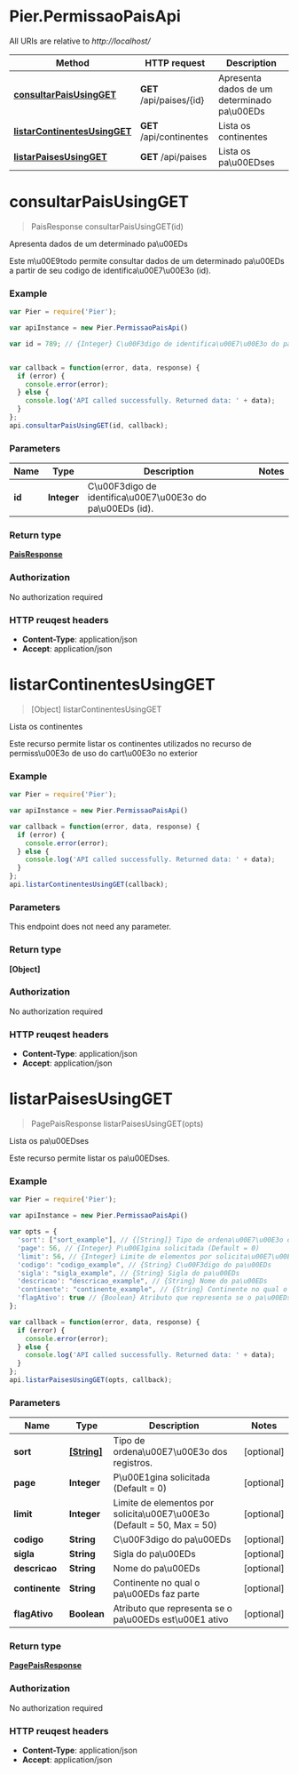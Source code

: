 # Pier.PermissaoPaisApi

All URIs are relative to *http://localhost/*

Method | HTTP request | Description
------------- | ------------- | -------------
[**consultarPaisUsingGET**](PermissaoPaisApi.md#consultarPaisUsingGET) | **GET** /api/paises/{id} | Apresenta dados de um determinado pa\u00EDs
[**listarContinentesUsingGET**](PermissaoPaisApi.md#listarContinentesUsingGET) | **GET** /api/continentes | Lista os continentes
[**listarPaisesUsingGET**](PermissaoPaisApi.md#listarPaisesUsingGET) | **GET** /api/paises | Lista os pa\u00EDses


<a name="consultarPaisUsingGET"></a>
# **consultarPaisUsingGET**
> PaisResponse consultarPaisUsingGET(id)

Apresenta dados de um determinado pa\u00EDs

Este m\u00E9todo permite consultar dados de um determinado pa\u00EDs a partir de seu codigo de identifica\u00E7\u00E3o (id).

### Example
```javascript
var Pier = require('Pier');

var apiInstance = new Pier.PermissaoPaisApi()

var id = 789; // {Integer} C\u00F3digo de identifica\u00E7\u00E3o do pa\u00EDs (id).


var callback = function(error, data, response) {
  if (error) {
    console.error(error);
  } else {
    console.log('API called successfully. Returned data: ' + data);
  }
};
api.consultarPaisUsingGET(id, callback);
```

### Parameters

Name | Type | Description  | Notes
------------- | ------------- | ------------- | -------------
 **id** | **Integer**| C\u00F3digo de identifica\u00E7\u00E3o do pa\u00EDs (id). | 

### Return type

[**PaisResponse**](PaisResponse.md)

### Authorization

No authorization required

### HTTP reuqest headers

 - **Content-Type**: application/json
 - **Accept**: application/json

<a name="listarContinentesUsingGET"></a>
# **listarContinentesUsingGET**
> [Object] listarContinentesUsingGET

Lista os continentes

Este recurso permite listar os continentes utilizados no recurso de permiss\u00E3o de uso do cart\u00E3o no exterior

### Example
```javascript
var Pier = require('Pier');

var apiInstance = new Pier.PermissaoPaisApi()

var callback = function(error, data, response) {
  if (error) {
    console.error(error);
  } else {
    console.log('API called successfully. Returned data: ' + data);
  }
};
api.listarContinentesUsingGET(callback);
```

### Parameters
This endpoint does not need any parameter.

### Return type

**[Object]**

### Authorization

No authorization required

### HTTP reuqest headers

 - **Content-Type**: application/json
 - **Accept**: application/json

<a name="listarPaisesUsingGET"></a>
# **listarPaisesUsingGET**
> PagePaisResponse listarPaisesUsingGET(opts)

Lista os pa\u00EDses

Este recurso permite listar os pa\u00EDses.

### Example
```javascript
var Pier = require('Pier');

var apiInstance = new Pier.PermissaoPaisApi()

var opts = { 
  'sort': ["sort_example"], // {[String]} Tipo de ordena\u00E7\u00E3o dos registros.
  'page': 56, // {Integer} P\u00E1gina solicitada (Default = 0)
  'limit': 56, // {Integer} Limite de elementos por solicita\u00E7\u00E3o (Default = 50, Max = 50)
  'codigo': "codigo_example", // {String} C\u00F3digo do pa\u00EDs
  'sigla': "sigla_example", // {String} Sigla do pa\u00EDs
  'descricao': "descricao_example", // {String} Nome do pa\u00EDs
  'continente': "continente_example", // {String} Continente no qual o pa\u00EDs faz parte
  'flagAtivo': true // {Boolean} Atributo que representa se o pa\u00EDs est\u00E1 ativo
};

var callback = function(error, data, response) {
  if (error) {
    console.error(error);
  } else {
    console.log('API called successfully. Returned data: ' + data);
  }
};
api.listarPaisesUsingGET(opts, callback);
```

### Parameters

Name | Type | Description  | Notes
------------- | ------------- | ------------- | -------------
 **sort** | [**[String]**](String.md)| Tipo de ordena\u00E7\u00E3o dos registros. | [optional] 
 **page** | **Integer**| P\u00E1gina solicitada (Default = 0) | [optional] 
 **limit** | **Integer**| Limite de elementos por solicita\u00E7\u00E3o (Default = 50, Max = 50) | [optional] 
 **codigo** | **String**| C\u00F3digo do pa\u00EDs | [optional] 
 **sigla** | **String**| Sigla do pa\u00EDs | [optional] 
 **descricao** | **String**| Nome do pa\u00EDs | [optional] 
 **continente** | **String**| Continente no qual o pa\u00EDs faz parte | [optional] 
 **flagAtivo** | **Boolean**| Atributo que representa se o pa\u00EDs est\u00E1 ativo | [optional] 

### Return type

[**PagePaisResponse**](PagePaisResponse.md)

### Authorization

No authorization required

### HTTP reuqest headers

 - **Content-Type**: application/json
 - **Accept**: application/json

